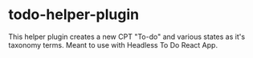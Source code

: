 # todo-helper-plugin
This helper plugin creates a new CPT "To-do" and various states as it's taxonomy terms. Meant to use with Headless To Do React App.

